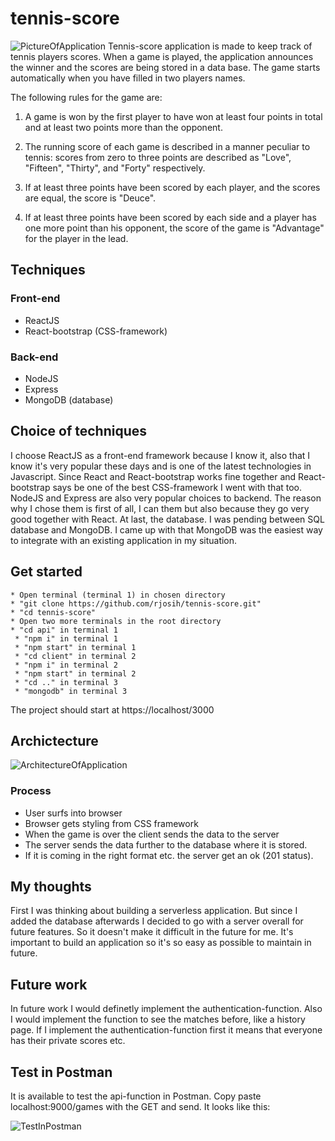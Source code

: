 # tennis-score
![PictureOfApplication](https://i.ibb.co/2nHgKYs/App.png)
Tennis-score application is made to keep track of tennis players scores.
When a game is played, the application announces the winner and the scores are being stored in a data base.
The game starts automatically when you have filled in two players names.

The following rules for the game are:

1. A game is won by the first player to have won at least four points in total and at least two points more than the opponent. 

2. The running score of each game is described in a manner peculiar to tennis: scores from zero to three points are described as "Love", "Fifteen", "Thirty", and "Forty" respectively.

3. If at least three points have been scored by each player, and the scores are equal, the score is "Deuce".

4. If at least three points have been scored by each side and a player has one more point than his opponent, the score of the game is "Advantage" for the player in the lead.

## Techniques
### Front-end 
* ReactJS
* React-bootstrap (CSS-framework)

### Back-end 
* NodeJS
* Express
* MongoDB (database)

## Choice of techniques
I choose ReactJS as a front-end framework because I know it, also that I know it's very popular these days and is one of the latest technologies in Javascript.
Since React and React-bootstrap works fine together and React-bootstrap says be one of the best CSS-framework I went with that too.
NodeJS and Express are also very popular choices to backend. 
The reason why I chose them is first of all, I can them but also because they go very good together with React.
At last, the database. I was pending between SQL database and MongoDB. 
I came up with that MongoDB was the easiest way to integrate with an existing application in my situation.

## Get started
    * Open terminal (terminal 1) in chosen directory
    * "git clone https://github.com/rjosih/tennis-score.git"
    * "cd tennis-score"
    * Open two more terminals in the root directory
    * "cd api" in terminal 1 
     * "npm i" in terminal 1
     * "npm start" in terminal 1
     * "cd client" in terminal 2
     * "npm i" in terminal 2
     * "npm start" in terminal 2
     * "cd .." in terminal 3
     * "mongodb" in terminal 3
The project should start at https://localhost/3000

## Archictecture
![ArchitectureOfApplication](https://i.ibb.co/L8djgCy/Untitled-Diagram-2.png)

### Process 
* User surfs into browser
* Browser gets styling from CSS framework
* When the game is over the client sends the data to the server
* The server sends the data further to the database where it is stored.
* If it is coming in the right format etc. the server get an ok (201 status).

## My thoughts
First I was thinking about building a serverless application. But since I added the database afterwards I decided to go with a server overall for
future features. So it doesn't make it difficult in the future for me. 
It's important to build an application so it's so easy as possible to maintain in future.


## Future work
In future work I would definetly implement the authentication-function. 
Also I would implement the function to see the matches before, like a history page. 
If I implement the authentication-function first it means that everyone has their private scores etc.

## Test in Postman
It is available to test the api-function in Postman.
Copy paste localhost:9000/games with the GET and send. 
It looks like this:

![TestInPostman](https://i.ibb.co/8xCQZHB/fetched.png)



